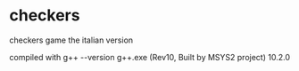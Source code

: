 # checkers
checkers game the italian version

compiled with g++ --version
g++.exe (Rev10, Built by MSYS2 project) 10.2.0

